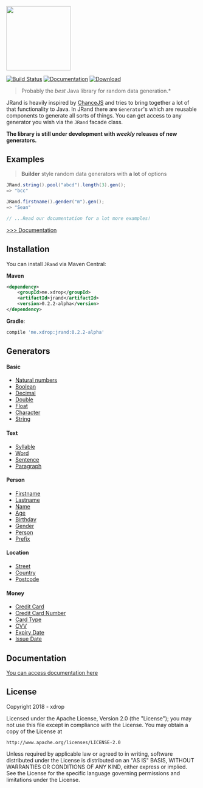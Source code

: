 <a href="https://jrand.xdrop.me"><img src="https://jrand.xdrop.me/_media/jrand.svg" width="168.5px"/></a>


[![Build Status](https://travis-ci.org/xdrop/jRand.svg?branch=master)](https://travis-ci.org/xdrop/jRand)
[![Documentation](https://img.shields.io/badge/documentation-0.2.1--alpha-green.svg)](https://jrand.xdrop.me)
[ ![Download](https://api.bintray.com/packages/xdrop/jrand/jrand/images/download.svg) ](https://bintray.com/xdrop/jrand/jRand/_latestVersion)
> Probably the *best* Java library for random data generation.*

JRand is heavily inspired by [ChanceJS](http://chancejs.com) and tries to bring together a lot of that functionality to Java.
In JRand there are `Generator`'s which are reusable components to generate all sorts of things. You can get
access to any generator you wish via the `JRand` facade class.

**The library is still under development with *weekly* releases of new generators.**

## Examples
> **Builder** style random data generators with **a lot** of options
```java
JRand.string().pool("abcd").length(3).gen();
=> "bcc"

JRand.firstname().gender("m").gen();
=> "Sean"

// ...Read our documentation for a lot more examples!
```

[>>> Documentation](https://jrand.xdrop.me)

## Installation

You can install `JRand` via Maven Central:

**Maven**
```xml
<dependency>
    <groupId>me.xdrop</groupId>
    <artifactId>jrand</artifactId>
    <version>0.2.2-alpha</version>
</dependency>
```

**Gradle**:
```gradle
compile 'me.xdrop:jrand:0.2.2-alpha'
```



## Generators

#### Basic
* [Natural numbers](https://jrand.xdrop.me/#/?id=natural)
* [Boolean](https://jrand.xdrop.me/#/?id=bool)
* [Decimal](https://jrand.xdrop.me/#/?id=decimal)
* [Double](https://jrand.xdrop.me/#/?id=double-dbl)
* [Float](https://jrand.xdrop.me/#/?id=float-flt)
* [Character](https://jrand.xdrop.me/#/?id=character)
* [String](https://jrand.xdrop.me/#/?id=string)

#### Text
* [Syllable](https://jrand.xdrop.me/#/?id=syllable)
* [Word](https://jrand.xdrop.me/#/?id=word)
* [Sentence](https://jrand.xdrop.me/#/?id=sentence)
* [Paragraph](https://jrand.xdrop.me/#/?id=paragraph)

#### Person
* [Firstname](https://jrand.xdrop.me/#/?id=firstname)
* [Lastname](https://jrand.xdrop.me/#/?id=lastname)
* [Name](https://jrand.xdrop.me/#/?id=name)
* [Age](https://jrand.xdrop.me/#/?id=age)
* [Birthday](https://jrand.xdrop.me/#/?id=birthday)
* [Gender](https://jrand.xdrop.me/#/?id=gender)
* [Person](https://jrand.xdrop.me/#/?id=person-object)
* [Prefix](https://jrand.xdrop.me/#/?id=prefix)

#### Location
* [Street](https://jrand.xdrop.me/#/?id=street)
* [Country](https://jrand.xdrop.me/#/?id=country)
* [Postcode](https://jrand.xdrop.me/#/?id=postcode)

#### Money
* [Credit Card](https://jrand.xdrop.me/#/?id=card)
* [Credit Card Number](https://jrand.xdrop.me/#/?id=cardno)
* [Card Type](https://jrand.xdrop.me/#/?id=cardtype)
* [CVV](https://jrand.xdrop.me/#/?id=cvv)
* [Expiry Date](https://jrand.xdrop.me/#/?id=expiryDate)
* [Issue Date](https://jrand.xdrop.me/#/?id=issueDate)



## Documentation

[You can access documentation here](https://jrand.xdrop.me/)

## License
Copyright 2018 - xdrop

Licensed under the Apache License, Version 2.0 (the "License");
you may not use this file except in compliance with the License.
You may obtain a copy of the License at

    http://www.apache.org/licenses/LICENSE-2.0

Unless required by applicable law or agreed to in writing, software
distributed under the License is distributed on an "AS IS" BASIS,
WITHOUT WARRANTIES OR CONDITIONS OF ANY KIND, either express or implied.
See the License for the specific language governing permissions and
limitations under the License.
